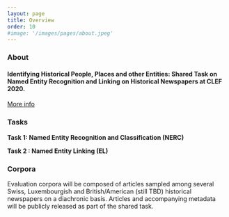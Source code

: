 ```yaml
---
layout: page
title: Overview
order: 10
#image: '/images/pages/about.jpeg'
---
```


### About

#### Identifying Historical People, Places and other Entities: Shared Task on Named Entity Recognition and Linking on Historical Newspapers at CLEF 2020.

[More info](/about.html)

### Tasks

**Task 1: Named Entity Recognition and Classification (NERC)**

**Task 2 : Named Entity Linking (EL)**


### Corpora

Evaluation corpora will be composed of articles sampled among several Swiss, Luxembourgish and British/American (still TBD) historical newspapers on a diachronic basis. Articles and accompanying metadata will be publicly released as part of the shared task.
